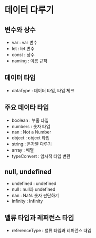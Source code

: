 # 데이터 다루기

## 변수와 상수
  * var : var 변수
  * let : let 변수
  * const : 상수
  * naming : 이름 규칙

## 데이터 타입
  * dataType : 데이터 타입, 타입 체크

## 주요 데이타 타입
  * boolean : 부울 타입
  * numbers : 숫자 타입
  * nan : Not a Number
  * object : object 타입
  * string : 문자열 다루기
  * array : 배열
  * typeConvert : 암시적 타입 변환   

## null, undefined
  * undefined : undefined
  * null : null과 undefined
  * nan : NaN. 숫자 판단하기
  * infinity : Infinity

## 밸류 타입과 레퍼런스 타입   
  * referenceType : 밸류 타입과 레퍼런스 타입
